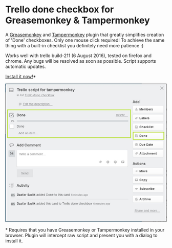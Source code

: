 # Trello done checkbox for Greasemonkey &amp; Tampermonkey
A [Greasemonkey](https://addons.mozilla.org/en-US/firefox/addon/greasemonkey/) and [Tampermonkey](https://tampermonkey.net/) plugin that greatly simplifies creation of 'Done' checkboxes. Only one mouse click required! To achieve the same thing with a built-in checklist you definitely need more patience :)

Works well with trello build-211 (6 August 2016), tested on firefox and chrome. Any bugs will be resolved as soon as possible. Script supports automatic updates.

[Install it now!](http://bit.ly/2aH380F)*

![Trello done checkbox](https://github.com/JafarSadik/trello-done-checkbox/raw/master/trello-done-checkbox.jpg)

\* Requires that you have Greasemonkey or Tampermonkey installed in your browser. Plugin will intercept raw script and present you with a dialog to install it.